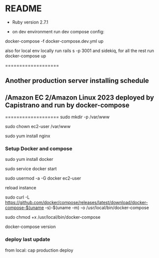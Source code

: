 # README

* Ruby version 2.7.1

* on dev environment run dev compose config:

docker-compose -f docker-compose.dev.yml up

also for local env locally run rails s -p 3001 and sidekiq, for all the rest run docker-compose up

===================
## Another production server installing schedule
## /Amazon EC 2/Amazon Linux 2023 deployed by Capistrano and run by docker-compose
===================
sudo mkdir -p /var/www

sudo chown ec2-user /var/www

sudo yum install nginx

### Setup Docker and compose

sudo yum install docker

sudo service docker start

sudo usermod -a -G docker ec2-user

reload instance

sudo curl -L https://github.com/docker/compose/releases/latest/download/docker-compose-$(uname -s)-$(uname -m) -o /usr/local/bin/docker-compose

sudo chmod +x /usr/local/bin/docker-compose

docker-compose version

### deploy last update

from local: cap production deploy
